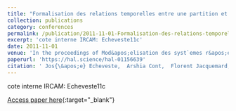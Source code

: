 ```yaml
---
title: "Formalisation des relations temporelles entre une partition et une performance musicale dans un contexte d&apos;accompagnement automatique"
collection: publications
category: conferences
permalink: /publication/2011-11-01-Formalisation-des-relations-temporelles-entre-une-partition-et-une-performance-musicale-dans-un-contexte-daccompagnement-automatique
excerpt: 'cote interne IRCAM: Echeveste11c'
date: 2011-11-01
venue: 'In the proceedings of Mod&apos;elisation des syst`emes r&apos;eactifs (MSR 11)'
paperurl: 'https://hal.science/hal-01156639'
citation: ' Jos{\&apos;e} Echeveste,  Arshia Cont,  Florent Jacquemard,  Jean-Louis Giavitto, &quot;Formalisation des relations temporelles entre une partition et une performance musicale dans un contexte d&amp;apos;accompagnement automatique.&quot; In the proceedings of Mod&amp;apos;elisation des syst`emes r&amp;apos;eactifs (MSR 11), 2011.'
---
```

cote interne IRCAM: Echeveste11c

[Access paper here](https://hal.science/hal-01156639){:target="_blank"}
